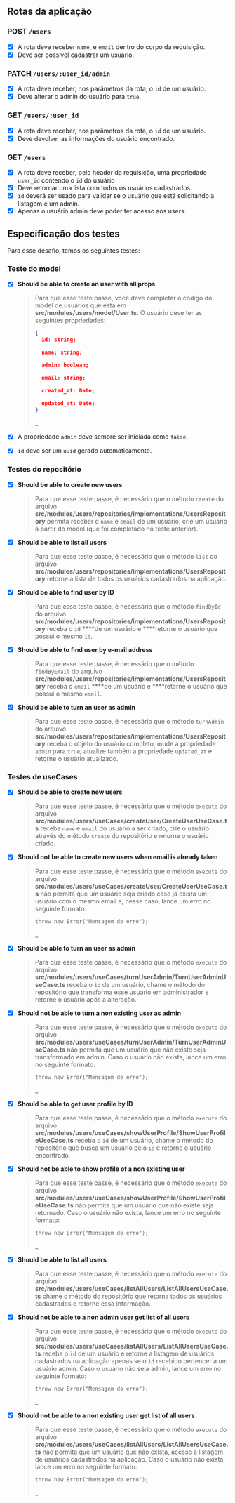 ## Rotas da aplicação

### POST `/users`

- [x] A rota deve receber `name`, e `email` dentro do corpo da requisição.
- [x] Deve ser possível cadastrar um usuário.

### PATCH `/users/:user_id/admin`

- [x] A rota deve receber, nos parâmetros da rota, o `id` de um usuário.
- [x] Deve alterar o admin do usuário para `true`.

### GET `/users/:user_id`

- [x] A rota deve receber, nos parâmetros da rota, o `id` de um usuário.
- [x] Deve devolver as informações do usuário encontrado.

### GET `/users`

- [x] A rota deve receber, pelo header da requisição, uma propriedade `user_id` contendo o `id` do usuário
- [x] Deve retornar uma lista com todos os usuários cadastrados.
- [x] `id` deverá ser usado para validar se o usuário que está solicitando a listagem é um admin.
- [x] Apenas o usuário admin deve poder ter acesso aos users.

## Específicação dos testes

Para esse desafio, temos os seguintes testes:

### Teste do model

- [x] **Should be able to create an user with all props**
    
  > Para que esse teste passe, você deve completar o código do model de usuários que está em **src/modules/users/model/User.ts**.
  > O usuário deve ter as seguintes propriedades:    
  >  ```json
  >  {
  >    id: string;
  >
  >    name: string;
  >
  >    admin: boolean;
  >
  >    email: string;
  >
  >    created_at: Date;
  >
  >    updated_at: Date;
  >  }
  >  ```
  >_

- [x] A propriedade `admin` deve sempre ser iniciada como `false`.
- [x] `id` deve ser um `uuid` gerado automaticamente.

### Testes do repositório

- [x] **Should be able to create new users**
    
  > Para que esse teste passe, é necessário que o método `create` do arquivo **src/modules/users/repositories/implementations/UsersRepository** permita receber o `name` e `email` de um usuário, crie um usuário a partir do model (que foi completado no teste anterior).
    
- [x] **Should be able to list all users**
    
  > Para que esse teste passe, é necessário que o método `list` do arquivo **src/modules/users/repositories/implementations/UsersRepository** retorne a lista de todos os usuários cadastrados na aplicação.
    
- [x] **Should be able to find user by ID**
    
  > Para que esse teste passe, é necessário que o método `findById` do arquivo **src/modules/users/repositories/implementations/UsersRepository** receba o `id` ****de um usuário e ****retorne o usuário que possui o mesmo `id`.
    
- [x] **Should be able to find user by e-mail address**
    
  > Para que esse teste passe, é necessário que o método `findByEmail` do arquivo **src/modules/users/repositories/implementations/UsersRepository** receba o `email` ****de um usuário e ****retorne o usuário que possui o mesmo `email`.
     
- [x] **Should be able to turn an user as admin**
    
  > Para que esse teste passe, é necessário que o método `turnAdmin` do arquivo **src/modules/users/repositories/implementations/UsersRepository** receba o objeto do usuário completo, mude a propriedade `admin` para `true`, atualize também a propriedade `updated_at`  e retorne o usuário atualizado.
    

### Testes de useCases

- [x] **Should be able to create new users**
    
  > Para que esse teste passe, é necessário que o método `execute` do arquivo **src/modules/users/useCases/createUser/CreateUserUseCase.ts** receba `name` e `email` do usuário a ser criado, crie o usuário através do método `create` do repositório e retorne o usuário criado.
    
- [x] **Should not be able to create new users when email is already taken**
    
  > Para que esse teste passe, é necessário que o método `execute` do arquivo **src/modules/users/useCases/createUser/CreateUserUseCase.ts** não permita que um usuário seja criado caso já exista um usuário com o mesmo email e, nesse caso, lance um erro no seguinte formato:  
  >  ```tsx
  >  throw new Error("Mensagem do erro");
  >  ```
  >_
    
- [x] **Should be able to turn an user as admin**
    
  > Para que esse teste passe, é necessário que o método `execute` do arquivo **src/modules/users/useCases/turnUserAdmin/TurnUserAdminUseCase.ts** receba o `id` de um usuário, chame o método do repositório que transforma esse usuário em administrador e retorne o usuário após a alteração.
    
- [x] **Should not be able to turn a non existing user as admin**
    
  > Para que esse teste passe, é necessário que o método `execute` do arquivo **src/modules/users/useCases/turnUserAdmin/TurnUserAdminUseCase.ts** não permita que um usuário que não existe seja transformado em admin. Caso o usuário não exista, lance um erro no seguinte formato: 
  >  ```tsx
  >  throw new Error("Mensagem do erro");
  >  ```
  >_
    
- [x] **Should be able to get user profile by ID**
    
  > Para que esse teste passe, é necessário que o método `execute` do arquivo **src/modules/users/useCases/showUserProfile/ShowUserProfileUseCase.ts** receba o `id` de um usuário, chame o método do repositório que busca um usuário pelo `id` e retorne o usuário encontrado.
    
- [x] **Should not be able to show profile of a non existing user**
    
  > Para que esse teste passe, é necessário que o método `execute` do arquivo **src/modules/users/useCases/showUserProfile/ShowUserProfileUseCase.ts** não permita que um usuário que não existe seja retornado. Caso o usuário não exista, lance um erro no seguinte formato:  
  >  ```tsx
  >  throw new Error("Mensagem do erro");
  >  ```
  >_
    
- [x] **Should be able to list all users**
    
  > Para que esse teste passe, é necessário que o método `execute` do arquivo **src/modules/users/useCases/listAllUsers/ListAllUsersUseCase.ts** chame o método do repositório que retorna todos os usuários cadastrados e retorne essa informação.
    
- [x] **Should not be able to a non admin user get list of all users**
    
  > Para que esse teste passe, é necessário que o método `execute` do arquivo **src/modules/users/useCases/listAllUsers/ListAllUsersUseCase.ts** receba o `id` de um usuário e retorne a listagem de usuários cadastrados na aplicação apenas se o `id` recebido pertencer a um usuário admin.
  > Caso o usuário não seja admin, lance um erro no seguinte formato: 
  >  ```tsx
  >  throw new Error("Mensagem do erro");
  >  ```
  >_
    
- [x] **Should not be able to a non existing user get list of all users**
    
  > Para que esse teste passe, é necessário que o método `execute` do arquivo **src/modules/users/useCases/listAllUsers/ListAllUsersUseCase.ts** não permita que um usuário que não exista, acesse a listagem de usuários cadastrados na aplicação. Caso o usuário não exista, lance um erro no seguinte formato:  
  >  ```tsx
  >  throw new Error("Mensagem do erro");
  >  ```
  >_
    